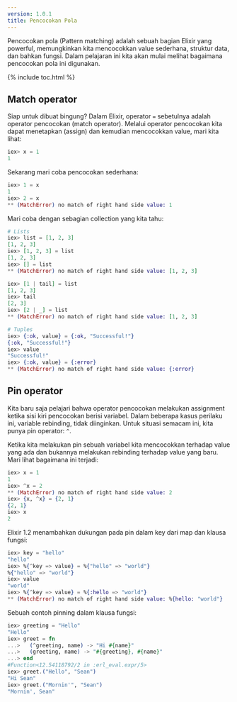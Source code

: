 ```yaml
---
version: 1.0.1
title: Pencocokan Pola
---
```


Pencocokan pola (Pattern matching) adalah sebuah bagian Elixir yang powerful, memungkinkan kita mencocokkan value sederhana, struktur data, dan bahkan fungsi. Dalam pelajaran ini kita akan mulai melihat bagaimana pencocokan pola ini digunakan.

{% include toc.html %}

## Match operator

Siap untuk dibuat bingung? Dalam Elixir, operator `=` sebetulnya adalah operator pencocokan (match operator). Melalui operator pencocokan kita dapat menetapkan (assign) dan kemudian mencocokkan value, mari kita lihat:

```elixir
iex> x = 1
1
```

Sekarang mari coba pencocokan sederhana:

```elixir
iex> 1 = x
1
iex> 2 = x
** (MatchError) no match of right hand side value: 1
```

Mari coba dengan sebagian collection yang kita tahu:

```elixir
# Lists
iex> list = [1, 2, 3]
[1, 2, 3]
iex> [1, 2, 3] = list
[1, 2, 3]
iex> [] = list
** (MatchError) no match of right hand side value: [1, 2, 3]

iex> [1 | tail] = list
[1, 2, 3]
iex> tail
[2, 3]
iex> [2 | _] = list
** (MatchError) no match of right hand side value: [1, 2, 3]

# Tuples
iex> {:ok, value} = {:ok, "Successful!"}
{:ok, "Successful!"}
iex> value
"Successful!"
iex> {:ok, value} = {:error}
** (MatchError) no match of right hand side value: {:error}
```

## Pin operator

Kita baru saja pelajari bahwa operator pencocokan melakukan assignment ketika sisi kiri pencocokan berisi variabel. Dalam beberapa kasus perilaku ini, variable rebinding, tidak diinginkan. Untuk situasi semacam ini, kita punya pin operator: `^`.

Ketika kita melakukan pin sebuah variabel kita mencocokkan terhadap value yang ada dan bukannya melakukan rebinding terhadap value yang baru. Mari lihat bagaimana ini terjadi:

```elixir
iex> x = 1
1
iex> ^x = 2
** (MatchError) no match of right hand side value: 2
iex> {x, ^x} = {2, 1}
{2, 1}
iex> x
2
```

Elixir 1.2 menambahkan dukungan pada pin dalam key dari map dan klausa fungsi:

```elixir
iex> key = "hello"
"hello"
iex> %{^key => value} = %{"hello" => "world"}
%{"hello" => "world"}
iex> value
"world"
iex> %{^key => value} = %{:hello => "world"}
** (MatchError) no match of right hand side value: %{hello: "world"}
```

Sebuah contoh pinning dalam klausa fungsi:

```elixir
iex> greeting = "Hello"
"Hello"
iex> greet = fn
...>   (^greeting, name) -> "Hi #{name}"
...>   (greeting, name) -> "#{greeting}, #{name}"
...> end
#Function<12.54118792/2 in :erl_eval.expr/5>
iex> greet.("Hello", "Sean")
"Hi Sean"
iex> greet.("Mornin'", "Sean")
"Mornin', Sean"
```
